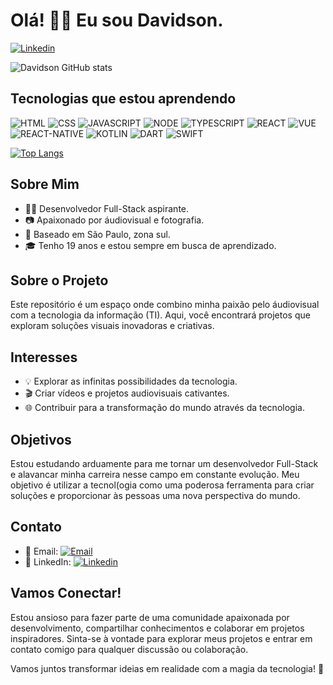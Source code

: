 # Olá! 👋🏽 Eu sou Davidson.

[![Linkedin](https://img.shields.io/badge/LinkedIn-0077B5?style=for-the-badge&logo=linkedin&logoColor=white)](https://www.linkedin.com/in/davidson-william-ferreira/)

![Davidson GitHub stats](https://github-readme-stats.vercel.app/api?username=devblackk&show_icons=true&theme=tokyonight)

## Tecnologias que estou aprendendo
![HTML](https://img.shields.io/badge/HTML5-E34F26?style=for-the-badge&logo=html5&logoColor=white)
![CSS](https://img.shields.io/badge/CSS3-1572B6?style=for-the-badge&logo=css3&logoColor=white)
![JAVASCRIPT](https://img.shields.io/badge/JavaScript-F7DF1E?style=for-the-badge&logo=javascript&logoColor=black)
![NODE](https://img.shields.io/badge/Node.js-43853D?style=for-the-badge&logo=node.js&logoColor=white)
![TYPESCRIPT](https://img.shields.io/badge/TypeScript-007ACC?style=for-the-badge&logo=typescript&logoColor=white)
![REACT](https://img.shields.io/badge/React-20232A?style=for-the-badge&logo=react&logoColor=61DAFB)
![VUE](https://img.shields.io/badge/Vue.js-35495E?style=for-the-badge&logo=vue.js&logoColor=4FC08D)
![REACT-NATIVE](https://img.shields.io/badge/React_Native-20232A?style=for-the-badge&logo=react&logoColor=61DAFB)
![KOTLIN](https://img.shields.io/badge/Kotlin-0095D5?&style=for-the-badge&logo=kotlin&logoColor=white)
![DART](https://img.shields.io/badge/Dart-0175C2?style=for-the-badge&logo=dart&logoColor=white
)
![SWIFT](https://img.shields.io/badge/Swift-FA7343?style=for-the-badge&logo=swift&logoColor=white)

[![Top Langs](https://github-readme-stats.vercel.app/api/top-langs/?username=devblackk&layout=donut)](https://github.com/anuraghazra/github-readme-stats)


## Sobre Mim
- 👨‍💻 Desenvolvedor Full-Stack aspirante.
- 📷 Apaixonado por áudiovisual e fotografia.
- 🌆 Baseado em São Paulo, zona sul.
- 🎓 Tenho 19 anos e estou sempre em busca de aprendizado.

## Sobre o Projeto
Este repositório é um espaço onde combino minha paixão pelo áudiovisual com a tecnologia da informação (TI). Aqui, você encontrará projetos que exploram soluções visuais inovadoras e criativas.

## Interesses
- 💡 Explorar as infinitas possibilidades da tecnologia.
- 🎬 Criar vídeos e projetos audiovisuais cativantes.
- 🌐 Contribuir para a transformação do mundo através da tecnologia.

## Objetivos
Estou estudando arduamente para me tornar um desenvolvedor Full-Stack e alavancar minha carreira nesse campo em constante evolução. Meu objetivo é utilizar a tecnol(ogia como uma poderosa ferramenta para criar soluções e proporcionar às pessoas uma nova perspectiva do mundo.

## Contato
- 📧 Email: [![Email](https://img.shields.io/badge/Gmail-D14836?style=for-the-badge&logo=gmail&logoColor=white)](davidsonwferreira8@gmail.com)
- 📱 LinkedIn: [![Linkedin](https://img.shields.io/badge/LinkedIn-0077B5?style=for-the-badge&logo=linkedin&logoColor=white)](https://www.linkedin.com/in/davidson-william-ferreira/)

## Vamos Conectar!
Estou ansioso para fazer parte de uma comunidade apaixonada por desenvolvimento, compartilhar conhecimentos e colaborar em projetos inspiradores. Sinta-se à vontade para explorar meus projetos e entrar em contato comigo para qualquer discussão ou colaboração.

Vamos juntos transformar ideias em realidade com a magia da tecnologia! 🚀

